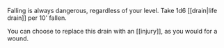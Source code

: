 Falling is always dangerous, regardless of your level. Take 1d6 [[drain|life drain]] per 10' fallen.

You can choose to replace this drain with an [[injury]], as you would for a wound.
